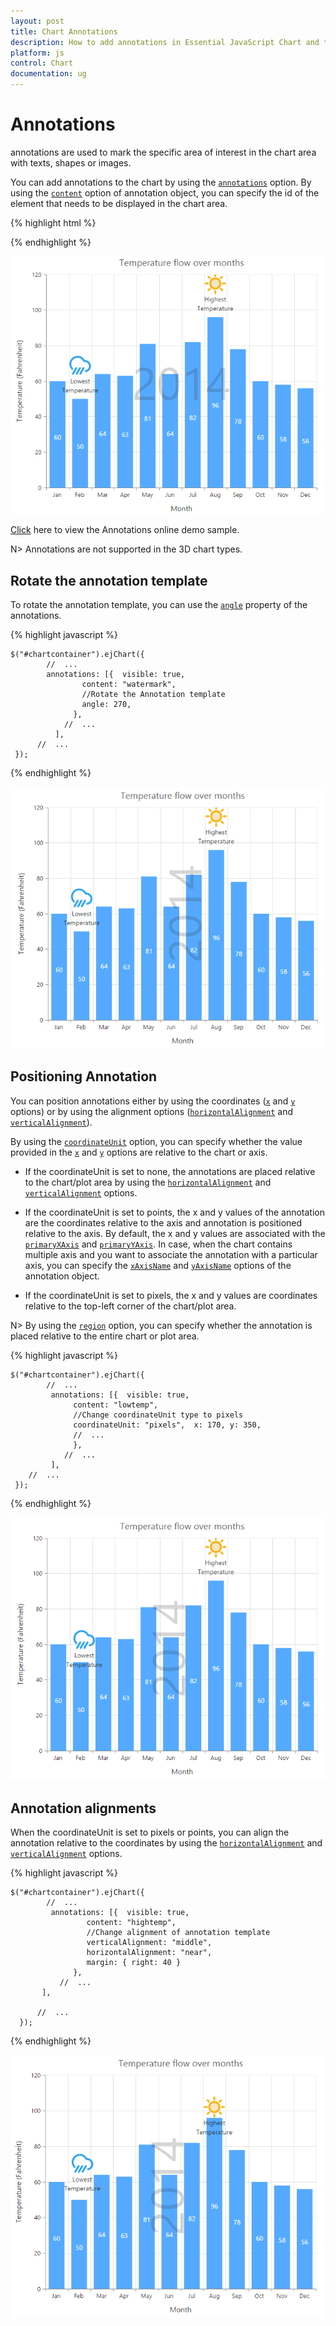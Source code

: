 ```yaml
---
layout: post
title: Chart Annotations 
description: How to add annotations in Essential JavaScript Chart and the different options available to customize its position. 
platform: js
control: Chart
documentation: ug
---
```


# Annotations

annotations are used to mark the specific area of interest in the chart area with texts, shapes or images. 

You can add annotations to the chart by using the [`annotations`](../api/ejchart#members:annotations) option. By using the [`content`](../api/ejchart#members:annotations-content) option of annotation object, you can specify the id of the element that needs to be displayed in the chart area.

{% highlight html %}

<body>
  <div id="chartcontainer"></div> 
              
  <div id= "watermark" style="font-size:100px; display:none">2014</div>
  <script>
   $("#chartcontainer").ejChart({

            //  ...
            annotations: [
                //Add Annotation content here
	              { visible: true, content: "watermark", opacity: 0.2, region: "series" }
                //  ...
           ],             
        //  ...
   });
  </script>
</body>


{% endhighlight %}


![](/js/Chart/Annotations_images/Annotations_img1.png)


[Click](http://js.syncfusion.com/demos/web/#!/azure/chart/chartcustomization/annotations) here to view the Annotations online demo sample.

N> Annotations are not supported in the 3D chart types.

## Rotate the annotation template

To rotate the annotation template, you can use the [`angle`](../api/ejchart#members:annotations-angle) property of the annotations. 

{% highlight javascript %}


    $("#chartcontainer").ejChart({
            //  ...
            annotations: [{  visible: true, 
                    content: "watermark", 
                    //Rotate the Annotation template
                    angle: 270,
                  },
                //  ...
              ],             
          //  ...
     });


{% endhighlight %}


![](/js/Chart/Annotations_images/Annotations_img2.png)

## Positioning Annotation

You can position annotations either by using the coordinates ([`x`](../api/ejchart#members:annotations-x) and [`y`](../api/ejchart#members:annotations-y) options) or by using the alignment options ([`horizontalAlignment`](../api/ejchart#members:annotations-horizontalalignment) and [`verticalAlignment`](../api/ejchart#members:annotations-verticalalignment)).

By using the [`coordinateUnit`](../api/ejchart#members:annotations-coordinateunit) option, you can specify whether the value provided in the [`x`](../api/ejchart#members:annotations-x) and [`y`](../api/ejchart#members:annotations-y) options are relative to the chart or axis.

* If the coordinateUnit is set to none, the annotations are placed relative to the chart/plot area by using the [`horizontalAlignment`](../api/ejchart#members:annotations-horizontalalignment) and [`verticalAlignment`](../api/ejchart#members:annotations-verticalalignment) options.

* If the coordinateUnit is set to points, the x and y values of the annotation are the coordinates relative to the axis and annotation is positioned relative to the axis. By default, the x and y values are associated with the [`primaryXAxis`](../api/ejchart#members:annotations-primaryxaxis) and [`primaryYAxis`](../api/ejchart#members:annotations-primaryyaxis). In case, when the chart contains multiple axis and you want to associate the annotation with a particular axis, you can specify the [`xAxisName`](../api/ejchart#members:annotations-xaxisname) and [`yAxisName`](../api/ejchart#members:annotations-yaxisname) options of the annotation object.

* If the coordinateUnit is set to pixels, the x and y values are coordinates relative to the top-left corner of the chart/plot area.   

N> By using the [`region`](../api/ejchart#members:annotations-region) option, you can specify whether the annotation is placed relative to the entire chart or plot area.

{% highlight javascript %}


    $("#chartcontainer").ejChart({
            //  ...
             annotations: [{  visible: true, 
                  content: "lowtemp", 
                  //Change coordinateUnit type to pixels
                  coordinateUnit: "pixels",  x: 170, y: 350,   
                  //  ...
                  },
                //  ...
             ],  
        //  ...
     });


{% endhighlight %}


![](/js/Chart/Annotations_images/Annotations_img3.png)


## Annotation alignments

When the coordinateUnit is set to pixels or points, you can align the annotation relative to the coordinates by using the [`horizontalAlignment`](../api/ejchart#members:annotations-horizontalalignment) and [`verticalAlignment`](../api/ejchart#members:annotations-verticalalignment) options. 

{% highlight javascript %}


    $("#chartcontainer").ejChart({
            //  ...
             annotations: [{  visible: true, 
                     content: "hightemp", 
                     //Change alignment of annotation template
                     verticalAlignment: "middle",
                     horizontalAlignment: "near",
                     margin: { right: 40 }                          
                  },                                
               //  ...
           ],             

          //  ...
      });


{% endhighlight %}


![](/js/Chart/Annotations_images/Annotations_img4.png)
